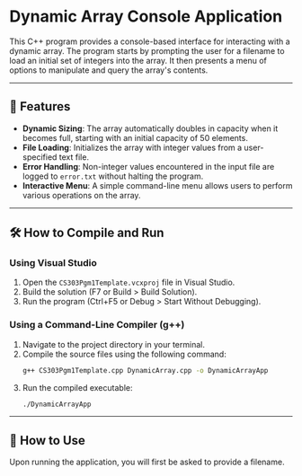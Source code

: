 # Dynamic Array Console Application

This C++ program provides a console-based interface for interacting with a dynamic array. The program starts by prompting the user for a filename to load an initial set of integers into the array. It then presents a menu of options to manipulate and query the array's contents.

---

## 🚀 Features

* **Dynamic Sizing**: The array automatically doubles in capacity when it becomes full, starting with an initial capacity of 50 elements.
* **File Loading**: Initializes the array with integer values from a user-specified text file.
* **Error Handling**: Non-integer values encountered in the input file are logged to `error.txt` without halting the program.
* **Interactive Menu**: A simple command-line menu allows users to perform various operations on the array.

---

## 🛠️ How to Compile and Run

### Using Visual Studio
1.  Open the `CS303Pgm1Template.vcxproj` file in Visual Studio.
2.  Build the solution (F7 or Build > Build Solution).
3.  Run the program (Ctrl+F5 or Debug > Start Without Debugging).

### Using a Command-Line Compiler (g++)
1.  Navigate to the project directory in your terminal.
2.  Compile the source files using the following command:
    ```bash
    g++ CS303Pgm1Template.cpp DynamicArray.cpp -o DynamicArrayApp
    ```
3.  Run the compiled executable:
    ```bash
    ./DynamicArrayApp
    ```

---

## 📖 How to Use

Upon running the application, you will first be asked to provide a filename.
